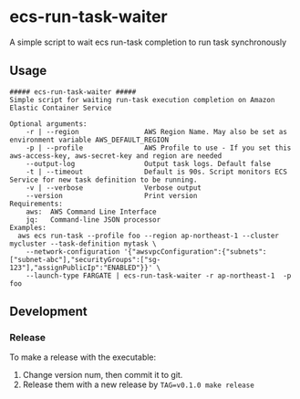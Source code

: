# ecs-run-task-waiter
A simple script to wait ecs run-task completion to run task synchronously

## Usage

```
##### ecs-run-task-waiter #####
Simple script for waiting run-task execution completion on Amazon Elastic Container Service

Optional arguments:
    -r | --region                AWS Region Name. May also be set as environment variable AWS_DEFAULT_REGION
    -p | --profile               AWS Profile to use - If you set this aws-access-key, aws-secret-key and region are needed
    --output-log                 Output task logs. Default false
    -t | --timeout               Default is 90s. Script monitors ECS Service for new task definition to be running.
    -v | --verbose               Verbose output
    --version                    Print version
Requirements:
    aws:  AWS Command Line Interface
    jq:   Command-line JSON processor
Examples:
  aws ecs run-task --profile foo --region ap-northeast-1 --cluster mycluster --task-definition mytask \
    --network-configuration '{"awsvpcConfiguration":{"subnets":["subnet-abc"],"securityGroups":["sg-123"],"assignPublicIp":"ENABLED"}}' \
    --launch-type FARGATE | ecs-run-task-waiter -r ap-northeast-1  -p foo
````

## Development

### Release

To make a release with the executable:

1. Change version num, then commit it to git.
2. Release them with a new release by `TAG=v0.1.0 make release`
